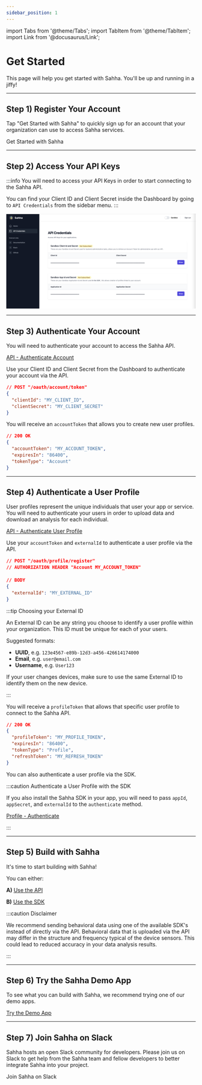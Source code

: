 ```yaml
---
sidebar_position: 1
---
```


import Tabs from '@theme/Tabs';
import TabItem from '@theme/TabItem';
import Link from '@docusaurus/Link';

# Get Started

This page will help you get started with Sahha. You'll be up and running in a jiffy!

---

## Step 1) Register Your Account

Tap "Get Started with Sahha" to quickly sign up for an account that your organization can use to access Sahha services.

<Link
            className="button button--secondary button--lg"
            to='https://app.sahha.ai/?rel=docs'>
            Get Started with Sahha
          </Link>

---

## Step 2) Access Your API Keys

:::info You will need to access your API Keys in order to start connecting to the Sahha API.

You can find your Client ID and Client Secret inside the Dashboard by going to `API Credentials` from the sidebar menu.
:::

![Access](./img/api-credentials.png)

---

## Step 3) Authenticate Your Account

You will need to authenticate your account to access the Sahha API.

[<u>API - Authenticate Account</u>](https://developer.sahha.ai/reference/post_api-v1-oauth-account-token)

Use your Client ID and Client Secret from the Dashboard to authenticate your account via the API.

```json title="REQUEST"
// POST "/oauth/account/token"
{
  "clientId": "MY_CLIENT_ID",
  "clientSecret": "MY_CLIENT_SECRET"
}
```

You will receive an `accountToken` that allows you to create new user profiles.

```json title="RESPONSE"
// 200 OK
{
  "accountToken": "MY_ACCOUNT_TOKEN",
  "expiresIn": "86400",
  "tokenType": "Account"
}
```

***

## Step 4) Authenticate a User Profile

User profiles represent the unique individuals that user your app or service. You will need to authenticate your users in order to upload data and download an analysis for each individual.

[<u>API - Authenticate User Profile</u>](https://developer.sahha.ai/reference/post_api-v1-oauth-profile-register)

Use your `accountToken` and `externalId` to authenticate a user profile via the API.

```json title="REQUEST"
// POST "/oauth/profile/register"
// AUTHORIZATION HEADER "Account MY_ACCOUNT_TOKEN"

// BODY
{
  "externalId": "MY_EXTERNAL_ID"
}
```

:::tip Choosing your External ID

An External ID can be any string you choose to identify a user profile within your organization. This ID must be unique for each of your users.

Suggested formats:

- **UUID**, e.g. `123e4567-e89b-12d3-a456-426614174000`
- **Email**, e.g. `user@email.com`
- **Username**, e.g. `User123`

If your user changes devices, make sure to use the same External ID to identify them on the new device.

:::

You will receive a `profileToken` that allows that specific user profile to connect to the Sahha API.

```json title="RESPONSE"
// 200 OK
{
  "profileToken": "MY_PROFILE_TOKEN",
  "expiresIn": "86400",
  "tokenType": "Profile",
  "refreshToken": "MY_REFRESH_TOKEN"
}
```

You can also authenticate a user profile via the SDK.

:::caution Authenticate a User Profile with the SDK

If you also install the Sahha SDK in your app, you will need to pass `appId`, `appSecret`, and `externalId` to the `authenticate` method.

[Profile - Authenticate](doc:profile#authenticate)

:::

---

## Step 5) Build with Sahha

It's time to start building with Sahha!

You can either:

**A)** [<u>Use the API</u>](https://developer.sahha.ai/reference)

**B)** [<u>Use the SDK</u>](doc:configuration)

:::caution Disclaimer

We recommend sending behavioral data using one of the available SDK's instead of directly via the API. Behavioral data that is uploaded via the API may differ in the structure and frequency typical of the device sensors. This could lead to reduced accuracy in your data analysis results.

:::

***

## Step 6) Try the Sahha Demo App

To see what you can build with Sahha, we recommend trying one of our demo apps.

[<u>Try the Demo App</u>](doc:try-the-demo)

***

## Step 7) Join Sahha on Slack

Sahha hosts an open Slack community for developers. Please join us on Slack to get help from the Sahha team and fellow developers to better integrate Sahha into your project.

<Link
            className="button button--secondary button--lg"
            to='https://join.slack.com/t/sahhacommunity/shared_invite/zt-1w0fmfbvk-qUwQ83tJgXyjT9XSxJvKIw'>
            Join Sahha on Slack
          </Link>